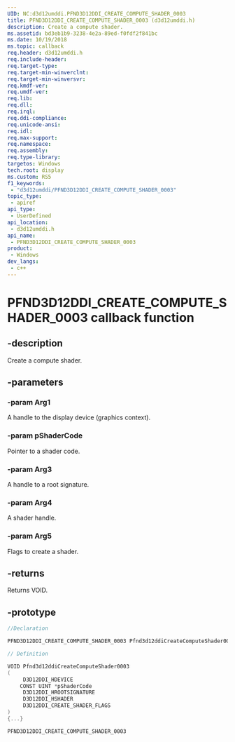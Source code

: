 ```yaml
---
UID: NC:d3d12umddi.PFND3D12DDI_CREATE_COMPUTE_SHADER_0003
title: PFND3D12DDI_CREATE_COMPUTE_SHADER_0003 (d3d12umddi.h)
description: Create a compute shader.
ms.assetid: bd3eb1b9-3238-4e2a-89ed-f0fdf2f841bc
ms.date: 10/19/2018
ms.topic: callback
req.header: d3d12umddi.h
req.include-header: 
req.target-type: 
req.target-min-winverclnt: 
req.target-min-winversvr: 
req.kmdf-ver: 
req.umdf-ver: 
req.lib: 
req.dll: 
req.irql: 
req.ddi-compliance: 
req.unicode-ansi: 
req.idl: 
req.max-support: 
req.namespace: 
req.assembly: 
req.type-library: 
targetos: Windows
tech.root: display
ms.custom: RS5
f1_keywords:
 - "d3d12umddi/PFND3D12DDI_CREATE_COMPUTE_SHADER_0003"
topic_type:
 - apiref
api_type:
 - UserDefined
api_location:
 - d3d12umddi.h
api_name:
 - PFND3D12DDI_CREATE_COMPUTE_SHADER_0003
product:
 - Windows
dev_langs:
 - c++
---
```


# PFND3D12DDI_CREATE_COMPUTE_SHADER_0003 callback function

## -description

Create a compute shader.

## -parameters

### -param Arg1

A handle to the display device (graphics context).

### -param pShaderCode

Pointer to a shader code.

### -param Arg3

A handle to a root signature.

### -param Arg4

A shader handle.

### -param Arg5

Flags to create a shader.

## -returns

Returns VOID.

## -prototype

```cpp
//Declaration

PFND3D12DDI_CREATE_COMPUTE_SHADER_0003 Pfnd3d12ddiCreateComputeShader0003; 

// Definition

VOID Pfnd3d12ddiCreateComputeShader0003 
(
	 D3D12DDI_HDEVICE
	CONST UINT *pShaderCode
	 D3D12DDI_HROOTSIGNATURE
	 D3D12DDI_HSHADER
	 D3D12DDI_CREATE_SHADER_FLAGS
)
{...}

PFND3D12DDI_CREATE_COMPUTE_SHADER_0003 


```

